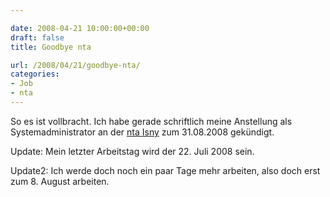 ```yaml
---

date: 2008-04-21 10:00:00+00:00
draft: false
title: Goodbye nta

url: /2008/04/21/goodbye-nta/
categories:
- Job
- nta
---
```


So es ist vollbracht. Ich habe gerade schriftlich meine Anstellung als Systemadministrator an der [nta Isny](http://www.nta-isny.de) zum 31.08.2008 gekündigt.

Update: Mein letzter Arbeitstag wird der 22. Juli 2008 sein.

Update2: Ich werde doch noch ein paar Tage mehr arbeiten, also doch erst zum 8. August arbeiten.
